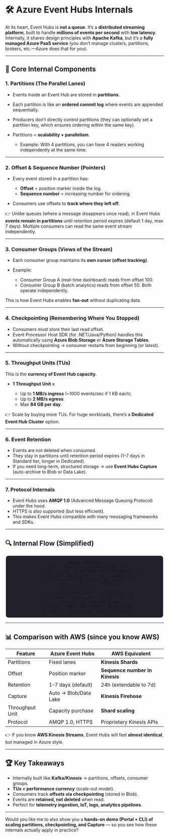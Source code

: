 # 🛠️ Azure Event Hubs Internals

At its heart, Event Hubs is **not a queue**. It’s a **distributed streaming platform**, built to handle **millions of events per second** with **low latency**. Internally, it shares design principles with **Apache Kafka**, but it’s a **fully managed Azure PaaS service** (you don’t manage clusters, partitions, brokers, etc.—Azure does that for you).

---

## 🧩 Core Internal Components

### 1. **Partitions (The Parallel Lanes)**

- Events inside an Event Hub are stored in **partitions**.
- Each partition is like an **ordered commit log** where events are appended sequentially.
- Producers don’t directly control partitions (they can optionally set a partition key, which ensures ordering within the same key).
- Partitions = **scalability + parallelism**.

  - Example: With 4 partitions, you can have 4 readers working independently at the same time.

---

### 2. **Offset & Sequence Number (Pointers)**

- Every event stored in a partition has:

  - **Offset** = position marker inside the log.
  - **Sequence number** = increasing number for ordering.

- Consumers use offsets to **track where they left off**.

👉 Unlike queues (where a message disappears once read), in Event Hubs **events remain in partitions** until retention period expires (default 1 day, max 7 days). Multiple consumers can read the same event stream independently.

---

### 3. **Consumer Groups (Views of the Stream)**

- Each consumer group maintains its **own cursor (offset tracking)**.
- Example:

  - Consumer Group A (real-time dashboard) reads from offset 100.
  - Consumer Group B (batch analytics) reads from offset 50.
    Both operate independently.

This is how Event Hubs enables **fan-out** without duplicating data.

---

### 4. **Checkpointing (Remembering Where You Stopped)**

- Consumers must store their last read offset.
- Event Processor Host SDK (for .NET/Java/Python) handles this automatically using **Azure Blob Storage** or **Azure Storage Tables**.
- Without checkpointing → consumer restarts from beginning (or latest).

---

### 5. **Throughput Units (TUs)**

This is the **currency of Event Hub capacity**.

- **1 Throughput Unit =**

  - Up to **1 MB/s ingress** (~1000 events/sec if 1 KB each).
  - Up to **2 MB/s egress**.
  - Max **84 GB per day**.

👉 Scale by buying more TUs. For huge workloads, there’s a **Dedicated Event Hub Cluster** option.

---

### 6. **Event Retention**

- Events are not deleted when consumed.
- They stay in partitions until retention period expires (1–7 days in Standard tier, longer in Dedicated).
- If you need long-term, structured storage → use **Event Hubs Capture** (auto-archive to Blob or Data Lake).

---

### 7. **Protocol Internals**

- Event Hubs uses **AMQP 1.0** (Advanced Message Queuing Protocol) under the hood.
- HTTPS is also supported (but less efficient).
- This makes Event Hubs compatible with many messaging frameworks and SDKs.

---

## 🔍 Internal Flow (Simplified)

<div align="center" style="background-color: #21202bff ;border-radius: 10px;border: 2px solid white">

```mermaid
sequenceDiagram
    participant P as Producer (IoT/App)
    participant EH as Event Hub Namespace
    participant Part as Partitions (Commit Logs)
    participant CG as Consumer Group
    participant C as Consumers

    P->>EH: Send event via AMQP/HTTP
    EH->>Part: Append event to Partition N
    C->>CG: Join consumer group
    CG->>Part: Read from offset (checkpointed)
    C->>CG: Process event + update checkpoint
```

</div>

---

## 📊 Comparison with AWS (since you know AWS)

| Feature         | **Azure Event Hubs**  | **AWS Equivalent**             |
| --------------- | --------------------- | ------------------------------ |
| Partitions      | Fixed lanes           | **Kinesis Shards**             |
| Offset          | Position marker       | **Sequence number in Kinesis** |
| Retention       | 1–7 days (default)    | 24h (extendable to 7d)         |
| Capture         | Auto → Blob/Data Lake | **Kinesis Firehose**           |
| Throughput Unit | Capacity purchase     | **Shard scaling**              |
| Protocol        | AMQP 1.0, HTTPS       | Proprietary Kinesis APIs       |

👉 If you know **AWS Kinesis Streams**, Event Hubs will feel **almost identical**, but managed in Azure style.

---

## 🏆 Key Takeaways

- Internally built like **Kafka/Kinesis** → partitions, offsets, consumer groups.
- **TUs = performance currency** (scale-out model).
- Consumers track **offsets via checkpointing** (stored in Blob).
- Events are **retained, not deleted** when read.
- Perfect for **telemetry ingestion, IoT, logs, analytics pipelines**.

---

Would you like me to also show you a **hands-on demo (Portal + CLI) of scaling partitions, checkpointing, and Capture** — so you see how these internals actually apply in practice?
